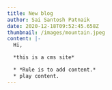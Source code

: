 ```yaml
---
title: New blog
author: Sai Santosh Patnaik
date: 2020-12-18T09:52:45.658Z
thumbnail: /images/mountain.jpeg
content: |-
  Hi,

  *this is a cms site*

  * *Rule is to add content.*
  * play content.
---
```

